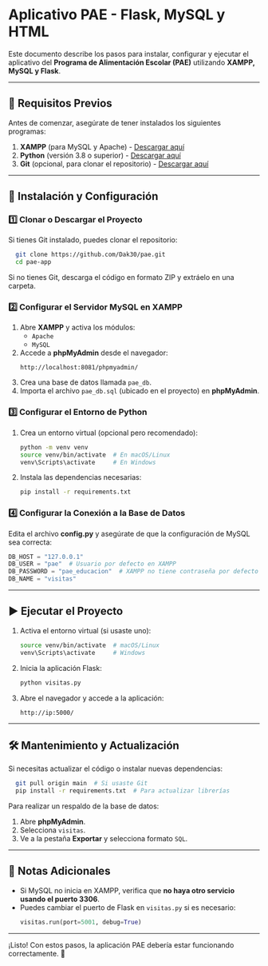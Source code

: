# Aplicativo PAE - Flask, MySQL y HTML

Este documento describe los pasos para instalar, configurar y ejecutar el aplicativo del **Programa de Alimentación Escolar (PAE)** utilizando **XAMPP, MySQL y Flask**.

---

## 📌 Requisitos Previos

Antes de comenzar, asegúrate de tener instalados los siguientes programas:

1. **XAMPP** (para MySQL y Apache) - [Descargar aquí](https://www.apachefriends.org/es/index.html)
2. **Python** (versión 3.8 o superior) - [Descargar aquí](https://www.python.org/downloads/)
3. **Git** (opcional, para clonar el repositorio) - [Descargar aquí](https://git-scm.com/)

---

## 🚀 Instalación y Configuración

### 1️⃣ Clonar o Descargar el Proyecto
Si tienes Git instalado, puedes clonar el repositorio:
```bash
  git clone https://github.com/Dak30/pae.git
  cd pae-app
```
Si no tienes Git, descarga el código en formato ZIP y extráelo en una carpeta.

### 2️⃣ Configurar el Servidor MySQL en XAMPP
1. Abre **XAMPP** y activa los módulos:
   - `Apache`
   - `MySQL`
2. Accede a **phpMyAdmin** desde el navegador:
   ```
   http://localhost:8081/phpmyadmin/
   ```
3. Crea una base de datos llamada `pae_db`.
4. Importa el archivo `pae_db.sql` (ubicado en el proyecto) en **phpMyAdmin**.

### 3️⃣ Configurar el Entorno de Python
1. Crea un entorno virtual (opcional pero recomendado):
   ```bash
   python -m venv venv
   source venv/bin/activate  # En macOS/Linux
   venv\Scripts\activate     # En Windows
   ```
2. Instala las dependencias necesarias:
   ```bash
   pip install -r requirements.txt
   ```

### 4️⃣ Configurar la Conexión a la Base de Datos
Edita el archivo **config.py** y asegúrate de que la configuración de MySQL sea correcta:
```python
DB_HOST = "127.0.0.1"
DB_USER = "pae"  # Usuario por defecto en XAMPP
DB_PASSWORD = "pae_educacion"  # XAMPP no tiene contraseña por defecto
DB_NAME = "visitas"
```

---

## ▶️ Ejecutar el Proyecto

1. Activa el entorno virtual (si usaste uno):
   ```bash
   source venv/bin/activate  # macOS/Linux
   venv\Scripts\activate     # Windows
   ```
2. Inicia la aplicación Flask:
   ```bash
   python visitas.py
   ```
3. Abre el navegador y accede a la aplicación:
   ```
   http://ip:5000/
   ```

---

## 🛠 Mantenimiento y Actualización
Si necesitas actualizar el código o instalar nuevas dependencias:
```bash
  git pull origin main  # Si usaste Git
  pip install -r requirements.txt  # Para actualizar librerías
```
Para realizar un respaldo de la base de datos:
1. Abre **phpMyAdmin**.
2. Selecciona `visitas`.
3. Ve a la pestaña **Exportar** y selecciona formato `SQL`.

---

## 📌 Notas Adicionales
- Si MySQL no inicia en XAMPP, verifica que **no haya otro servicio usando el puerto 3306**.
- Puedes cambiar el puerto de Flask en `visitas.py` si es necesario:
  ```python
  visitas.run(port=5001, debug=True)
  ```

---

¡Listo! Con estos pasos, la aplicación PAE debería estar funcionando correctamente. 🚀


